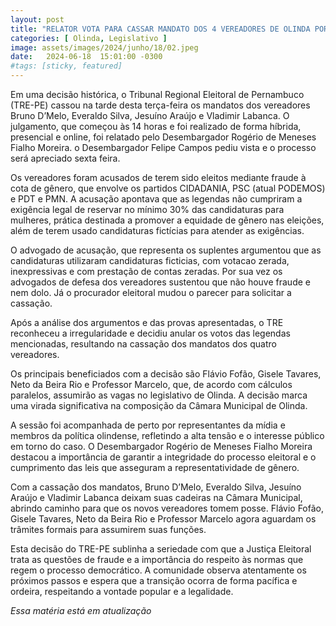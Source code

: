 ```yaml
---
layout: post
title: "RELATOR VOTA PARA CASSAR MANDATO DOS 4 VEREADORES DE OLINDA PORÉM DESEMBARGADOR PEDE VISTA E CASO SERÁ CONCLUIDO SEXTA FEIRA"
categories: [ Olinda, Legislativo ]
image: assets/images/2024/junho/18/02.jpeg
date:   2024-06-18  15:01:00 -0300
#tags: [sticky, featured]
---
```

Em uma decisão histórica, o Tribunal Regional Eleitoral de Pernambuco (TRE-PE) cassou na tarde desta terça-feira os mandatos dos vereadores Bruno D’Melo, Everaldo Silva, Jesuíno Araújo e Vladimir Labanca. O julgamento, que começou às 14 horas e foi realizado de forma híbrida, presencial e online, foi relatado pelo Desembargador Rogério de Meneses Fialho Moreira. o Desembargador Felipe Campos pediu vista e o processo será apreciado sexta feira.

Os vereadores foram acusados de terem sido eleitos mediante fraude à cota de gênero, que envolve os partidos CIDADANIA, PSC (atual PODEMOS) e PDT e PMN. A acusação apontava que as legendas não cumpriram a exigência legal de reservar no mínimo 30% das candidaturas para mulheres, prática destinada a promover a equidade de gênero nas eleições, além de terem usado candidaturas fictícias para atender as exigências.

O advogado de acusação, que representa os suplentes argumentou que as candidaturas utilizaram candidaturas ficticias, com votacao zerada, inexpressivas e com prestação de contas zeradas. Por sua vez os advogados de defesa dos vereadores sustentou que não houve fraude e nem dolo.
Já o procurador eleitoral mudou o parecer para solicitar a cassação.

Após a análise dos argumentos e das provas apresentadas, o TRE reconheceu a irregularidade e decidiu anular os votos das legendas mencionadas, resultando na cassação dos mandatos dos quatro vereadores.

Os principais beneficiados com a decisão são Flávio Fofão, Gisele Tavares, Neto da Beira Rio e Professor Marcelo, que, de acordo com cálculos paralelos, assumirão as vagas no legislativo de Olinda. A decisão marca uma virada significativa na composição da Câmara Municipal de Olinda.

A sessão foi acompanhada de perto por representantes da mídia e membros da política olindense, refletindo a alta tensão e o interesse público em torno do caso. O Desembargador Rogério de Meneses Fialho Moreira destacou a importância de garantir a integridade do processo eleitoral e o cumprimento das leis que asseguram a representatividade de gênero.

Com a cassação dos mandatos, Bruno D’Melo, Everaldo Silva, Jesuíno Araújo e Vladimir Labanca deixam suas cadeiras na Câmara Municipal, abrindo caminho para que os novos vereadores tomem posse. Flávio Fofão, Gisele Tavares, Neto da Beira Rio e Professor Marcelo agora aguardam os trâmites formais para assumirem suas funções.

Esta decisão do TRE-PE sublinha a seriedade com que a Justiça Eleitoral trata as questões de fraude e a importância do respeito às normas que regem o processo democrático. A comunidade observa atentamente os próximos passos e espera que a transição ocorra de forma pacífica e ordeira, respeitando a vontade popular e a legalidade.

*_Essa matéria está em atualização_*
